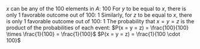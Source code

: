 $x$ can be any of the 100 elements in $A$: 100
For $y$ to be equal to $x$, there is only 1 favorable outcome out of 100: 1
Similarly, for $z$ to be equal to $x$, there is only 1 favorable outcome out of 100: 1
The probability that $x = y = z$ is the product of the probabilities of each event:
$P(x = y = z) = \frac{100}{100} \times \frac{1}{100} = \frac{1}{100}$
$P(x = y = z) = \frac{1}{100 \cdot 100}$
